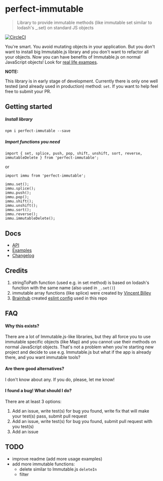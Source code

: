# perfect-immutable
> Library to provide immutable methods (like immutable set similar to lodash's _.set) on standard JS objects

[![CircleCI](https://circleci.com/gh/Lukasz-pluszczewski/perfect-immutable.svg?style=svg)](https://circleci.com/gh/Lukasz-pluszczewski/perfect-immutable)

You're smart. You avoid mutating objects in your application. But you don't want to install big Immutable.js library and you don't want to refactor all your objects. Now you can have benefits of Immutable.js on normal JavaScript objects! Look for [real life exampes](docs/EXAMPLES.md).

**NOTE:**

This library is in early stage of development. Currently there is only one well tested (and already used in production) method: `set`. If you want to help feel free to submit your PR.

## Getting started
##### Install library
`npm i perfect-immutable --save`

##### Import functions you need
```
import { set, splice, push, pop, shift, unshift, sort, reverse, immutableDelete } from 'perfect-immutable';
```
or
```
import immu from 'perfect-immutable';

immu.set();
immu.splice();
immu.push();
immu.pop();
immu.shift();
immu.unshift();
immu.sort();
immu.reverse();
immu.immutableDelete();
```

## Docs
- [API](docs/API.md)
- [Examples](docs/EXAMPLES.md)
- [Changelog](docs/CHANGELOG.md)

## Credits
1. stringToPath function (used e.g. in set method) is based on lodash's function with the same name (also used in `_.set()`)
2. immutable array functions (like splice) were created by [Vincent Billey](https://vincent.billey.me/)
3. [Brainhub](https://brainhub.eu/) created [eslint config](https://github.com/adam-golab/eslint-config-brainhub) used in this repo

## FAQ
#### Why this exists?
There are a lot of Immutable.js-like libraries, but they all force you to use immutable specific objects (like Map) and you cannot use their methods on normal JavaScript objects. That's not a problem when you're starting new project and decide to use e.g. Immutable.js but what if the app is already there, and you want immutable tools?

#### Are there good alternatives?
I don't know about any. If you do, please, let me know!

#### I found a bug! What should I do?
There are at least 3 options:
1. Add an issue, write test(s) for bug you found, write fix that will make your test(s) pass, submit pull request
2. Add an issue, write test(s) for bug you found, submit pull request with you test(s)
3. Add an issue

## TODO
- improve readme (add more usage examples)
- add more immutable functions:
  - delete similar to Immutable.js `deleteIn`
  - filter